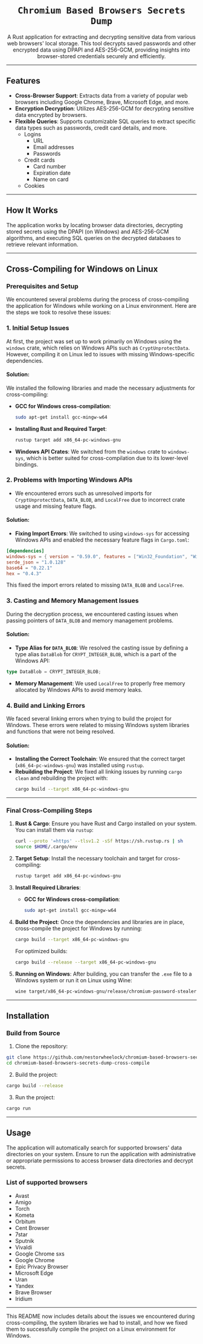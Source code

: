 
<div align="center">
<h1><code>Chromium Based Browsers Secrets Dump</code></h1>
<p>A Rust application for extracting and decrypting sensitive data from various web browsers' local storage. This tool decrypts saved passwords and other encrypted data using DPAPI and AES-256-GCM, providing insights into browser-stored credentials securely and efficiently.</p>
</div>

---

## Features
- **Cross-Browser Support**: Extracts data from a variety of popular web browsers including Google Chrome, Brave, Microsoft Edge, and more.
- **Encryption Decryption**: Utilizes AES-256-GCM for decrypting sensitive data encrypted by browsers.
- **Flexible Queries**: Supports customizable SQL queries to extract specific data types such as passwords, credit card details, and more.
  - Logins
    - URL
    - Email addresses
    - Passwords
  - Credit cards
    - Card number
    - Expiration date
    - Name on card
  - Cookies

---

## How It Works
The application works by locating browser data directories, decrypting stored secrets using the DPAPI (on Windows) and AES-256-GCM algorithms, and executing SQL queries on the decrypted databases to retrieve relevant information.

---

## Cross-Compiling for Windows on Linux

### Prerequisites and Setup

We encountered several problems during the process of cross-compiling the application for Windows while working on a Linux environment. Here are the steps we took to resolve these issues:

### 1. **Initial Setup Issues**
   At first, the project was set up to work primarily on Windows using the `windows` crate, which relies on Windows APIs such as `CryptUnprotectData`. However, compiling it on Linux led to issues with missing Windows-specific dependencies.

#### Solution:
We installed the following libraries and made the necessary adjustments for cross-compiling:
   - **GCC for Windows cross-compilation**:
     ```bash
     sudo apt-get install gcc-mingw-w64
     ```

   - **Installing Rust and Required Target**:
     ```bash
     rustup target add x86_64-pc-windows-gnu
     ```

   - **Windows API Crates**: We switched from the `windows` crate to `windows-sys`, which is better suited for cross-compilation due to its lower-level bindings.

### 2. **Problems with Importing Windows APIs**
   - We encountered errors such as unresolved imports for `CryptUnprotectData`, `DATA_BLOB`, and `LocalFree` due to incorrect crate usage and missing feature flags.
   
#### Solution:
   - **Fixing Import Errors**:
     We switched to using `windows-sys` for accessing Windows APIs and enabled the necessary feature flags in `Cargo.toml`:
   
   ```toml
   [dependencies]
   windows-sys = { version = "0.59.0", features = ["Win32_Foundation", "Win32_Security_Cryptography", "Win32_System_Memory"] }
   serde_json = "1.0.128"
   base64 = "0.22.1"
   hex = "0.4.3"
   ```

   This fixed the import errors related to missing `DATA_BLOB` and `LocalFree`.

### 3. **Casting and Memory Management Issues**
   During the decryption process, we encountered casting issues when passing pointers of `DATA_BLOB` and memory management problems.

#### Solution:
   - **Type Alias for `DATA_BLOB`**: We resolved the casting issue by defining a type alias `DataBlob` for `CRYPT_INTEGER_BLOB`, which is a part of the Windows API:
   
   ```rust
   type DataBlob = CRYPT_INTEGER_BLOB;
   ```

   - **Memory Management**: We used `LocalFree` to properly free memory allocated by Windows APIs to avoid memory leaks.

### 4. **Build and Linking Errors**
   We faced several linking errors when trying to build the project for Windows. These errors were related to missing Windows system libraries and functions that were not being resolved.

#### Solution:
   - **Installing the Correct Toolchain**: We ensured that the correct target (`x86_64-pc-windows-gnu`) was installed using `rustup`.
   - **Rebuilding the Project**: We fixed all linking issues by running `cargo clean` and rebuilding the project with:
     ```bash
     cargo build --target x86_64-pc-windows-gnu
     ```

---

### Final Cross-Compiling Steps

1. **Rust & Cargo**: Ensure you have Rust and Cargo installed on your system. You can install them via `rustup`:
    ```bash
    curl --proto '=https' --tlsv1.2 -sSf https://sh.rustup.rs | sh
    source $HOME/.cargo/env
    ```

2. **Target Setup**: Install the necessary toolchain and target for cross-compiling:
    ```bash
    rustup target add x86_64-pc-windows-gnu
    ```

3. **Install Required Libraries**:
   - **GCC for Windows cross-compilation**:
     ```bash
     sudo apt-get install gcc-mingw-w64
     ```

4. **Build the Project**:
   Once the dependencies and libraries are in place, cross-compile the project for Windows by running:
   ```bash
   cargo build --target x86_64-pc-windows-gnu
   ```

   For optimized builds:
   ```bash
   cargo build --release --target x86_64-pc-windows-gnu
   ```

5. **Running on Windows**:
   After building, you can transfer the `.exe` file to a Windows system or run it on Linux using Wine:
   ```bash
   wine target/x86_64-pc-windows-gnu/release/chromium-password-stealer.exe
   ```

---

## Installation

### Build from Source

1. Clone the repository:

```bash
git clone https://github.com/nestorwheelock/chromium-based-browsers-secrets-dump-cross-compile.git
cd chromium-based-browsers-secrets-dump-cross-compile
```

2. Build the project:

```bash
cargo build --release
```

3. Run the project:

```bash
cargo run
```

---

## Usage
The application will automatically search for supported browsers' data directories on your system. Ensure to run the application with administrative or appropriate permissions to access browser data directories and decrypt secrets.

### List of supported browsers

- Avast
- Amigo
- Torch
- Kometa
- Orbitum
- Cent Browser
- 7star
- Sputnik
- Vivaldi
- Google Chrome sxs
- Google Chrome
- Epic Privacy Browser
- Microsoft Edge
- Uran
- Yandex
- Brave Browser
- Iridium

---

This README now includes details about the issues we encountered during cross-compiling, the system libraries we had to install, and how we fixed them to successfully compile the project on a Linux environment for Windows.
